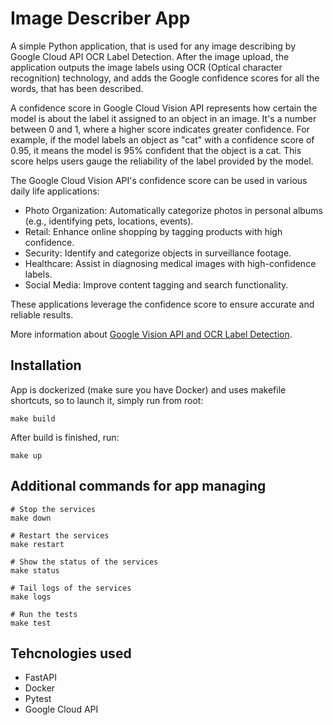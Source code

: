 # Image Describer App

A simple Python application, that is used for any image describing by Google Cloud API OCR Label Detection. After the image upload, the application outputs the image labels using OCR (Optical character recognition) technology, and adds the Google confidence scores for all the words, that has been described.

A confidence score in Google Cloud Vision API represents how certain the model is about the label it assigned to an object in an image. It's a number between 0 and 1, where a higher score indicates greater confidence. For example, if the model labels an object as "cat" with a confidence score of 0.95, it means the model is 95% confident that the object is a cat. This score helps users gauge the reliability of the label provided by the model.

The Google Cloud Vision API's confidence score can be used in various daily life applications:

- Photo Organization: Automatically categorize photos in personal albums (e.g., identifying pets, locations, events).
- Retail: Enhance online shopping by tagging products with high confidence.
- Security: Identify and categorize objects in surveillance footage.
- Healthcare: Assist in diagnosing medical images with high-confidence labels.
- Social Media: Improve content tagging and search functionality.

These applications leverage the confidence score to ensure accurate and reliable results.

More information about [Google Vision API and OCR Label Detection](https://cloud.google.com/vision/docs/features-list).

## Installation

App is dockerized (make sure you have Docker) and uses makefile shortcuts, so to launch it, simply run from root:

```
make build
```

After build is finished, run:
```
make up
```
## Additional commands for app managing

```
# Stop the services
make down

# Restart the services
make restart

# Show the status of the services
make status

# Tail logs of the services
make logs

# Run the tests
make test
```

## Tehcnologies used

- FastAPI
- Docker
- Pytest
- Google Cloud API